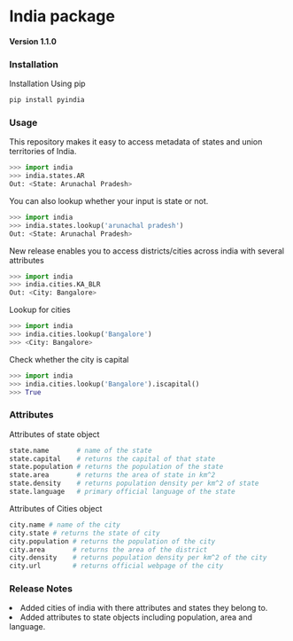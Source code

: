 # India package
#### Version 1.1.0
### Installation
Installation Using pip
```bash
pip install pyindia
```

### Usage
This repository makes it easy to access metadata of states and union territories of India.
```python
>>> import india
>>> india.states.AR
Out: <State: Arunachal Pradesh>
```

You can also lookup whether your input is state or not.
```python
>>> import india
>>> india.states.lookup('arunachal pradesh')
Out: <State: Arunachal Pradesh>
```

New release enables you to access districts/cities across india with several attributes
```python
>>> import india
>>> india.cities.KA_BLR
Out: <City: Bangalore>

```

Lookup for cities
```python
>>> import india
>>> india.cities.lookup('Bangalore')
>>> <City: Bangalore>
```

Check whether the city is capital
```python
>>> import india
>>> india.cities.lookup('Bangalore').iscapital()
>>> True
```

### Attributes

Attributes of state object

```python
state.name       # name of the state
state.capital    # returns the capital of that state
state.population # returns the population of the state
state.area       # returns the area of state in km^2
state.density    # returns population density per km^2 of state
state.language   # primary official language of the state
```

Attributes of Cities object

```python
city.name # name of the city
city.state # returns the state of city
city.population # returns the population of the city
city.area       # returns the area of the district
city.density    # returns population density per km^2 of the city
city.url        # returns official webpage of the city
```

### Release Notes

<li> Added cities of india with there attributes and states they belong to.
<li> Added attributes to state objects including population, area and language.
